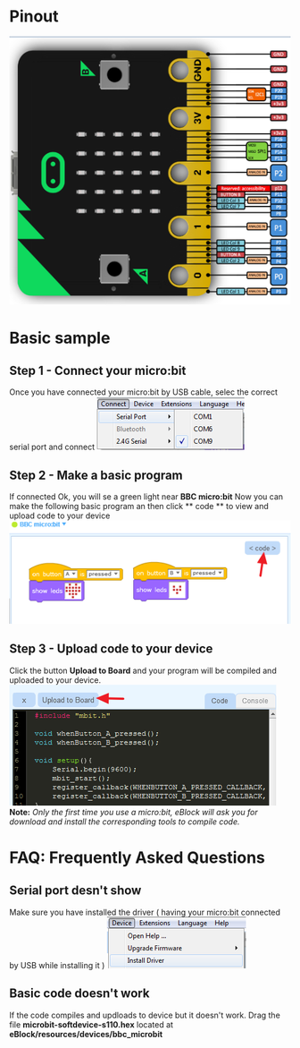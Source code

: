 # Pinout
![pinout](pinout.png) 

# Basic sample
## Step 1 - Connect your micro:bit
Once you have connected your micro:bit by USB cable,  selec the correct serial port and connect
![usb](connect-serial.png) 

## Step 2 - Make a basic program 
If connected Ok,  you will se a green light near **BBC micro:bit**
Now you can make the following basic program an then click ** code ** to view and upload code to your device
![sample](basic-sample.png) 

## Step 3 - Upload code to your device
Click the button **Upload to Board** and your program will be compiled and uploaded to your device.
![upload code](upload.png) 
__Note:__ _Only the first time you use a micro:bit, eBlock will ask you for download and install the corresponding tools to compile code._

# FAQ: Frequently Asked Questions

## Serial port desn't show
Make sure you have installed the driver ( having your micro:bit connected by USB while installing it )
![install driver](connect.png)

## Basic code doesn't work
If the code compiles and updloads to device but it doesn't work.  Drag the file **microbit-softdevice-s110.hex**  located at **eBlock/resources/devices/bbc_microbit**